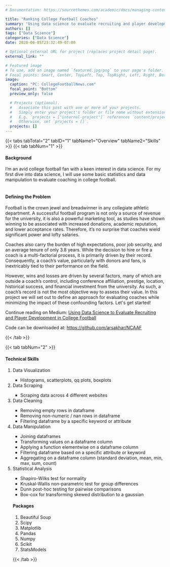 ```yaml
---
# Documentation: https://sourcethemes.com/academic/docs/managing-content/

title: "Ranking College Football Coaches"
summary: "Using data science to evaluate recruiting and player development in college football"
authors: []
tags: ["Data Science"]
categories: ["Data Science"]
date: 2020-06-05T23:32:49-07:00

# Optional external URL for project (replaces project detail page).
external_link: ""

# Featured image
# To use, add an image named `featured.jpg/png` to your page's folder.
# Focal points: Smart, Center, TopLeft, Top, TopRight, Left, Right, BottomLeft, Bottom, BottomRight.
image:
  caption: "PC: CollegeFootballNews.com"
  focal_point: "Bottom"
  preview_only: false

  # Projects (optional).
  #   Associate this post with one or more of your projects.
  #   Simply enter your project's folder or file name without extension.
  #   E.g. `projects = ["internal-project"]` references `content/project/deep-learning/index.md`.
  #   Otherwise, set `projects = []`.
  projects: []
---
```


{{< tabs tabTotal="2" tabID="1" tabName1="Overview" tabName2="Skills" >}}
{{< tab tabNum="1" >}}
#### Background<br>
I’m an avid college football fan with a keen interest in data science. For my first dive into data science, I will use some basic statistics and data manipulation to evaluate coaching in college football.
<br><br>

#### Defining the Problem</b><br>
Football is the crown jewel and breadwinner in any collegiate athletic department. A successful football program is not only a source of revenue for the university, it is also a powerful marketing tool, as studies have shown winning to be associated with increased donations, academic reputation, and lower acceptance rates. Therefore, it’s no surprise that coaches wield significant power and lofty salaries.

Coaches also carry the burden of high expectations, poor job security, and an average tenure of only 3.8 years. While the decision to hire or fire a coach is a multi-factorial process, it is primarily driven by their record. Consequently, a coach’s value, particularly with donors and fans, is inextricably tied to their performance on the field.

However, wins and losses are driven by several factors, many of which are outside a coach’s control, including conference affiliation, prestige, location, historical success, and financial investment from the university. As such, a coach’s record is not the most objective way to assess their value. In this project we will set out to define an approach for evaluating coaches while minimizing the impact of these confounding factors. Let's get started!

Continue reading on Medium: <a href="https://medium.com/@arsakhare87/using-data-science-to-evaluate-recruiting-and-player-development-in-college-football-a8c5c5cd447d"> Using Data Science to Evaluate Recruiting and Player Development in College Football </a>

Code can be downloaded at: <a href="https://github.com/arsakhar/NCAAF">https://github.com/arsakhar/NCAAF</a>

{{< /tab >}}

{{< tab tabNum="2" >}}
#### Technical Skills

<ol>
  <li>Data Visualization</li>
    <ul style="list-style-type:square;">
      <li>Histograms, scatterplots, qq plots, boxplots</li>
    </ul>
  <li>Data Scraping</li>
    <ul style="list-style-type:square;">
      <li>Scraping data across 4 different websites</li>
    </ul>
  <li>Data Cleaning</li>
    <ul style="list-style-type:square;">
      <li>Removing empty rows in dataframe</li>
      <li>Removing non-numeric / nan rows in dataframe</li>
      <li>Filtering dataframe by a specific keyword or attribute</li>
    </ul>
  <li>Data Manipulation</li>
    <ul style="list-style-type:square;">
      <li>Joining dataframes</li>
      <li>Transforming values on a dataframe column</li>
      <li>Applying a function elementwise on a dataframe column</li>
      <li>Filtering dataframe based on a specific attribute or keyword</li>
      <li>Aggregating on a dataframe column (standard deviation, mean, min, max, sum, count)</li>
    </ul>
  <li>Statistical Analysis</li>
    <ul style="list-style-type:square;">
      <li>Shapiro-Wilks test for normality</li>
      <li>Kruskal-Wallis non-parametric test for group differences</li>
      <li>Dunn post-hoc testing for pairwise comparisons</li>
      <li>Box-cox for transforming skewed distribution to a gaussian</li>
    </ul>
</ol>

<ol>


</ul>

#### Packages
<ol>
<li>Beautiful Soup</li>
<li>Scipy</li>
<li>Matplotlib</li>
<li>Pandas</li>
<li>Numpy</li>
<li>Scikit</li>
<li>StatsModels</li>
</ol>

{{< /tab >}}
